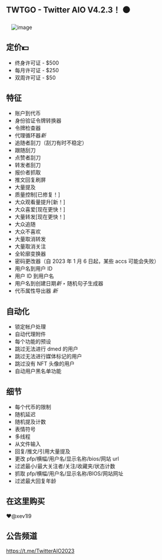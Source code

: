 ## TWTGO - Twitter AIO V4.2.3！ ⚫️
⠀
![image](https://github.com/TwtAIO/TwitterAIO-TWTGO/assets/155061268/3b726599-e591-4133-a5e3-b5a7a6af2f46)



## 定价💵
- 终身许可证 - $500
- 每月许可证 - $250
- 双周许可证 - $50 

## 特征
- 账户到代币
- 身份验证令牌转换器
- 令牌检查器
- 代理循环器*新*
- 追随者刮刀（刮刀有时不稳定）
- 跟随刮刀
- 点赞者刮刀
- 转发者刮刀
- 报价者抓取
- 推文回复刷屏
- 大量提及
- 质量控制[已修复！]
- 大众观看量提升[新！]
- 大众喜爱[现在更快！]
- 大量转发[现在更快！]
- 大众追随
- 大众不喜欢
- 大量取消转发
- 大量取消关注
- 全轮廓变换器
- 密码更改器（自 2023 年 1 月 6 日起，某些 accs 可能会失败）
- 用户名到用户 ID
- 用户 ID 到用户名
- 用户名到创建日期*新*
‣ 随机句子生成器
- 代币属性导出器 *新*
⠀
## 自动化
- 锁定帐户处理
- 自动代理附件
- 每个功能的预设
- 跳过无法进行 dmed 的用户
- 跳过无法进行媒体标记的用户
- 跳过没有 NFT 头像的用户
- 自动用户黑名单功能
⠀
## 细节
- 每个代币的限制
- 随机延迟
- 随机提及计数
- 表情符号
- 多线程
- 从文件输入
- 回复/推文/引用大量提及
- 更改 pfp/横幅/用户名/显示名称/bios/网站 url
- 过滤最小/最大关注者/关注/收藏夹/状态计数
- 抓取 pfp/横幅/用户名/显示名称/BIOS/网站网址
- 过滤最大回复年龄
⠀
## 在这里购买
❤️@xev1l9
⠀
## 公告频道
https://t.me/TwitterAIO2023
